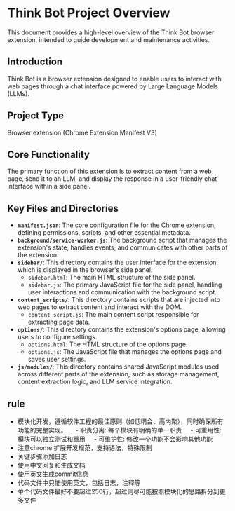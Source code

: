 # Think Bot Project Overview

This document provides a high-level overview of the Think Bot browser extension, intended to guide development and maintenance activities.

## Introduction

Think Bot is a browser extension designed to enable users to interact with web pages through a chat interface powered by Large Language Models (LLMs).

## Project Type

Browser extension (Chrome Extension Manifest V3)

## Core Functionality

The primary function of this extension is to extract content from a web page, send it to an LLM, and display the response in a user-friendly chat interface within a side panel.

## Key Files and Directories

-   **`manifest.json`**: The core configuration file for the Chrome extension, defining permissions, scripts, and other essential metadata.
-   **`background/service-worker.js`**: The background script that manages the extension's state, handles events, and communicates with other parts of the extension.
-   **`sidebar/`**: This directory contains the user interface for the extension, which is displayed in the browser's side panel.
    -   `sidebar.html`: The main HTML structure of the side panel.
    -   `sidebar.js`: The primary JavaScript file for the side panel, handling user interactions and communication with the background script.
-   **`content_scripts/`**: This directory contains scripts that are injected into web pages to extract content and interact with the DOM.
    -   `content_script.js`: The main content script responsible for extracting page data.
-   **`options/`**: This directory contains the extension's options page, allowing users to configure settings.
    -   `options.html`: The HTML structure of the options page.
    -   `options.js`: The JavaScript file that manages the options page and saves user settings.
-   **`js/modules/`**: This directory contains shared JavaScript modules used across different parts of the extension, such as storage management, content extraction logic, and LLM service integration.


## rule
- 模块化开发，遵循软件工程的最佳原则（如低耦合、高内聚），同时确保所有功能的完整实现。
    - 职责分离: 每个模块有明确的单一职责
    - 可重用性: 模块可以独立测试和重用
    - 可维护性: 修改一个功能不会影响其他功能
- 注意chrome 扩展开发规范，支持语法，特殊限制
- 关键步骤添加日志
- 使用中文回复和生成文档
- 使用英文生成commit信息
- 代码文件中只能使用英文，包括日志，注释等
- 单个代码文件最好不要超过250行，超过则尽可能按照模块化的思路拆分到更多文件

